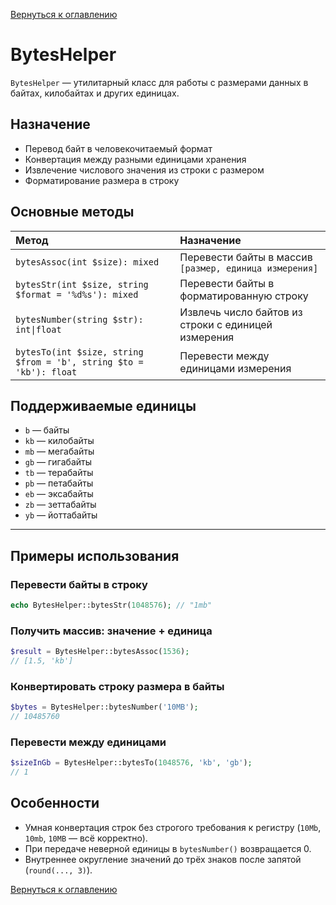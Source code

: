[Вернуться к оглавлению](../index.md)
# BytesHelper

`BytesHelper` — утилитарный класс для работы с размерами данных в байтах, килобайтах и других единицах.

## Назначение

- Перевод байт в человекочитаемый формат
- Конвертация между разными единицами хранения
- Извлечение числового значения из строки с размером
- Форматирование размера в строку

## Основные методы

| Метод | Назначение |
|:------|:-----------|
| `bytesAssoc(int $size): mixed` | Перевести байты в массив `[размер, единица измерения]` |
| `bytesStr(int $size, string $format = '%d%s'): mixed` | Перевести байты в форматированную строку |
| `bytesNumber(string $str): int\|float` | Извлечь число байтов из строки с единицей измерения |
| `bytesTo(int $size, string $from = 'b', string $to = 'kb'): float` | Перевести между единицами измерения |

## Поддерживаемые единицы

- `b` — байты
- `kb` — килобайты
- `mb` — мегабайты
- `gb` — гигабайты
- `tb` — терабайты
- `pb` — петабайты
- `eb` — эксабайты
- `zb` — зеттабайты
- `yb` — йоттабайты

---

## Примеры использования

### Перевести байты в строку

```php
echo BytesHelper::bytesStr(1048576); // "1mb"
```

### Получить массив: значение + единица
```php
$result = BytesHelper::bytesAssoc(1536);
// [1.5, 'kb']
```

### Конвертировать строку размера в байты
```php
$bytes = BytesHelper::bytesNumber('10MB');
// 10485760
```

### Перевести между единицами
```php
$sizeInGb = BytesHelper::bytesTo(1048576, 'kb', 'gb');
// 1
```

## Особенности
- Умная конвертация строк без строгого требования к регистру (`10Mb`, `10mb`, `10MB` — всё корректно).
- При передаче неверной единицы в `bytesNumber()` возвращается 0.
- Внутреннее округление значений до трёх знаков после запятой (`round(..., 3)`).

[Вернуться к оглавлению](../index.md)